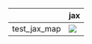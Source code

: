 |              | jax                                                                                                                                                                                    |
|:-------------|:---------------------------------------------------------------------------------------------------------------------------------------------------------------------------------------|
| test_jax_map | <a href="https://github.com/unifyai/ivy/actions/runs/3662855687/jobs/6192240365" rel="noopener noreferrer" target="_blank"><img src=https://img.shields.io/badge/-success-success></a> |